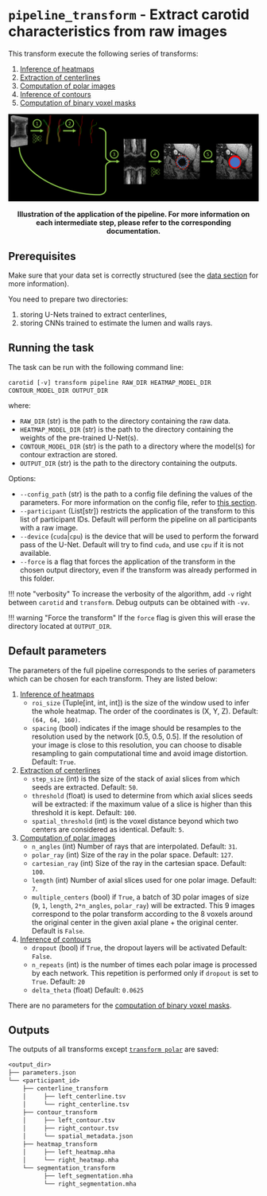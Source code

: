 # `pipeline_transform` - Extract carotid characteristics from raw images

This transform execute the following series of transforms:

1. [Inference of heatmaps](./Heatmap.md)
2. [Extraction of centerlines](./Centerline.md)
3. [Computation of polar images](./Polar.md)
4. [Inference of contours](./Contour.md)
5. [Computation of binary voxel masks](./Segmentation.md)

![Illustration of pipeline transform](../images/pipeline_transform.png)
<p style="text-align: center;"><b>Illustration of the application of the pipeline. For more information
on each intermediate step, please refer to the corresponding documentation. </b></p>

## Prerequisites

Make sure that your data set is correctly structured (see the [data section](../Environment/Data.md) for more information).

You need to prepare two directories:

1. storing U-Nets trained to extract centerlines,
2. storing CNNs trained to estimate the lumen and walls rays.

## Running the task

The task can be run with the following command line:
```
carotid [-v] transform pipeline RAW_DIR HEATMAP_MODEL_DIR CONTOUR_MODEL_DIR OUTPUT_DIR
```
where:

- `RAW_DIR` (str) is the path to the directory containing the raw data.
- `HEATMAP_MODEL_DIR` (str) is the path to the directory containing the weights of the pre-trained U-Net(s).
- `CONTOUR_MODEL_DIR` (str) is the path to a directory where the model(s) for contour extraction are stored.
- `OUTPUT_DIR` (str) is the path to the directory containing the outputs.

Options:

- `--config_path` (str) is the path to a config file defining the values of the parameters.
For more information on the config file, refer to [this section](../Environment/Configuration.md).
- `--participant` (List[str]) restricts the application of the transform to this list of participant IDs. 
Default will perform the pipeline on all participants with a raw image.
- `--device` (`cuda`|`cpu`) is the device that will be used to perform the forward pass of the U-Net.
Default will try to find `cuda`, and use `cpu` if it is not available.
- `--force` is a flag that forces the application of the transform in the chosen output directory,
even if the transform was already performed in this folder.

!!! note "verbosity"
    To increase the verbosity of the algorithm, add `-v` right between `carotid` and `transform`.
    Debug outputs can be obtained with `-vv`.

!!! warning "Force the transform"
    If the `force` flag is given this will erase the directory located at `OUTPUT_DIR`.

## Default parameters

The parameters of the full pipeline corresponds to the series of parameters
which can be chosen for each transform. They are listed below:

1. [Inference of heatmaps](./Heatmap.md)
     - `roi_size` (Tuple[int, int, int]) is the size of the window used to infer the whole heatmap. The order of the coordinates is (X, Y, Z). 
     Default: `(64, 64, 160)`. 
     - `spacing` (bool) indicates if the image should be resamples to the resolution used by the network [0.5, 0.5, 0.5]. If the resolution of your image
     is close to this resolution, you can choose to disable resampling to gain computational time and avoid image distortion. Default: `True`.
2. [Extraction of centerlines](./Centerline.md)
     - `step_size` (int) is the size of the stack of axial slices from which seeds are extracted. Default: `50`.
     - `threshold` (float) is used to determine from which axial slices seeds will be extracted: if the maximum value of
     a slice is higher than this threshold it is kept. Default: `100`.
     - `spatial_threshold` (int) is the voxel distance beyond which two centers are considered as identical. Default: `5`.
3. [Computation of polar images](./Polar.md)
     - `n_angles` (int) Number of rays that are interpolated. Default: `31`.
     - `polar_ray` (int) Size of the ray in the polar space. Default: `127`. 
     - `cartesian_ray` (int) Size of the ray in the cartesian space. Default: `100`.
     - `length` (int) Number of axial slices used for one polar image. Default: `7`.
     - `multiple_centers` (bool) if `True`, a batch of 3D polar images of size (`9`, `1`, <code>length</code>, `2*n_angles`, <code>polar_ray</code>) will be extracted.
     This 9 images correspond to the polar transform according to the 8 voxels around the original center in the given axial plane + the
     original center. Default is `False`.
4. [Inference of contours](./Contour.md)
     - `dropout` (bool) if `True`, the dropout layers will be activated Default: `False`.
     - `n_repeats` (int) is the number of times each polar image is processed by each network.
     This repetition is performed only if `dropout` is set to `True`. Default: `20`
     - `delta_theta` (float) Default: `0.0625`

There are no parameters for the [computation of binary voxel masks](./Segmentation.md).

## Outputs

The outputs of all transforms except [`transform polar`](./Polar.md) are saved:

```console
<output_dir>
├── parameters.json
└── <participant_id>
    ├── centerline_transform
    │     ├── left_centerline.tsv
    │     └── right_centerline.tsv
    ├── contour_transform
    │     ├── left_contour.tsv
    │     ├── right_contour.tsv
    │     └── spatial_metadata.json
    ├── heatmap_transform
    │     ├── left_heatmap.mha
    │     └── right_heatmap.mha
    └── segmentation_transform
          ├── left_segmentation.mha
          └── right_segmentation.mha
```